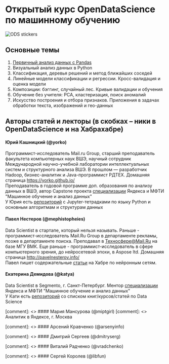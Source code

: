 # Открытый курс OpenDataScience по машинному обучению
![ODS stickers](https://github.com/Yorko/mlcourse_open/blob/master/img/ods_stickers.jpg)

## Основные темы

1. [Первичный анализ данных с Pandas](https://habrahabr.ru/company/ods/blog/322626/)
2. Визуальный анализ данных в Python
3. Классификация, деревья решений и метод ближайших соседей
4. Линейные модели классификации и регрессии. Кросс-валидация и оценка модели
5. Композиции: бэггинг, случайный лес. Кривые валидации и обучения
6. Обучение без учителя: PCA, кластеризация, поиск аномалий
7. Искусство построения и отбора признаков. Приложения в задачах обработки текста, изображений и гео-данных

## Авторы статей и лекторы (в скобках – ники в OpenDataScience и на Хабрахабре)


#### Юрий Кашницкий (@yorko)
Программист-исследователь Mail.ru Group, старший преподаватель факультета компьютерных наук ВШЭ, научный сотрудник 
Международной научно-учебной лаборатории интеллектуальных систем и структурного анализа ВШЭ. В прошлом — разработчик Hadoop, бизнес-аналитик и Java-программист РДТЕХ. Домашняя страница https://yorko.github.io/ <br>
Преподаватель в годовой программе доп. образования по анализу данных в ВШЭ, автор Capstone проекта [специализации](https://www.coursera.org/specializations/machine-learning-data-analysis) Яндекса и МФТИ "Машинное обучение и анализ данных"  <br>
У Юрия есть [репозиторий](https://github.com/Yorko/python_intro) с Jupyter-тетрадками по языку Python и основным алгоритмам и структурам данных

#### Павел Нестеров (@mephistopheies)
Data Scientist в стартапе, который нельзя называть. Раньше - программист-исследователь Mail.Ru Group в департаменте рекламы, позже в департаменте поиска. Преподавал в Техносфере@Mail.Ru на базе МГУ ВМК. Еще раньше - программист-исследователь в сфере компьютерного зрения, до нейросетевой эпохи, в Aspose ltd. Домашняя страница http://pavelnesterov.info/  <br>
Павел пишет содержательные [статьи](https://habrahabr.ru/users/mephistopheies/topics/) на Хабре по нейронным сетям.

#### Екатерина Демидова (@katya)
Data Scientist в Segmento, г. Санкт-Петербург. Ментор [специализации](https://www.coursera.org/specializations/machine-learning-data-analysis) Яндекса и МФТИ "Машинное обучение и анализ данных"  <br>
У Кати есть [репозиторий](https://github.com/demidovakatya/vvedenie-mashinnoe-obuchenie) со списком книг/курсов/статей по Data Science

[comment]: <> #### Мария Мансурова (@miptgirl)
[comment]: <> Аналитик в Яндексе, г. Москва

[comment]: <> #### Арсений Кравченко (@arsenyinfo)

[comment]: <> #### Дмитрий Сергеев (@dmitryserg)

[comment]: <> #### Виталий Радченко (@vradchenko)

[comment]: <> #### Сергей Королев (@libfun)
